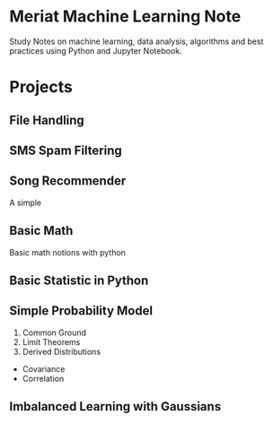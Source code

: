 # Meriat Machine Learning Note

Study Notes on machine learning, data analysis, algorithms and best practices using Python and Jupyter Notebook.

# Projects

## File Handling

## SMS Spam Filtering

## Song Recommender
A simple

## Basic Math
Basic math notions with python

## Basic Statistic in Python

## Simple Probability Model
1. Common Ground
2. Limit Theorems
3. Derived Distributions
  * Covariance
  * Correlation

## Imbalanced Learning with Gaussians
